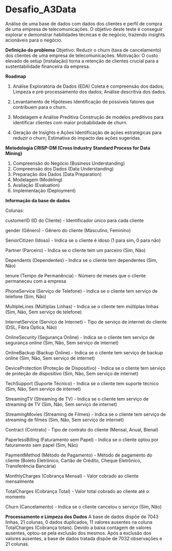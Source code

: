 # Desafio_A3Data
Análise de uma base de dados com dados dos clientes e perfil de compra de uma empresa de telecomunicações. O objetivo deste teste é conseguir explorar e demonstrar habilidades técnicas e de negócio, trazendo insights acionáveis para o negócio.

**Definição do problema**
Objetivo: Reduzir o churn (taxa de cancelamento) dos clientes de uma empresa de telecomunicações.
Motivação: O custo elevado de setup (instalação) torna a retenção de clientes crucial para a sustentabilidade financeira da empresa.

**Roadmap**
1. Análise Exploratória de Dados (EDA)
Coleta e compreensão dos dados;
Limpeza e pré-processamento dos dados;
Análise descritiva dos dados.

2. Levantamento de Hipóteses
Identificação de possíveis fatores que contribuem para o churn.

3. Modelagem e Análise Preditiva
Construção de modelos preditivos para identificar clientes com maior probabilidade de churn.

4. Geração de Insights e Ações
Identificação de ações estratégicas para reduzir o churn;
Estimativa do impacto das ações sugeridas.

**Metodologia CRISP-DM (Cross Industry Standard Process for Data Mining)**
1. Compreensão do Negócio (Business Understanding)
2. Compreensão dos Dados (Data Understanding)
3. Preparação dos Dados (Data Preparation)
4. Modelagem (Modeling)
5. Avaliação (Evaluation)
6. Implementação (Deployment)

**Informação da base de dados**

Colunas: 

customerID (ID do Cliente) - Identificador único para cada cliente

gender (Gênero) - Gênero do cliente (Masculino, Feminino)

SeniorCitizen (Idoso) - Indica se o cliente é idoso (1 para sim, 0 para não)

Partner (Parceiro) - Indica se o cliente tem um parceiro (Sim, Não)

Dependents (Dependentes) - Indica se o cliente tem dependentes (Sim, Não)

tenure (Tempo de Permanência) - Número de meses que o cliente permaneceu com a empresa

PhoneService (Serviço de Telefone) - Indica se o cliente tem serviço de telefone (Sim, Não)

MultipleLines (Múltiplas Linhas) - Indica se o cliente tem múltiplas linhas (Sim, Não, Sem serviço de telefone)

InternetService (Serviço de Internet) - Tipo de serviço de internet do cliente (DSL, Fibra Óptica, Não)

OnlineSecurity (Segurança Online) - Indica se o cliente tem serviço de segurança online (Sim, Não, Sem serviço de internet)

OnlineBackup (Backup Online) - Indica se o cliente tem serviço de backup online (Sim, Não, Sem serviço de internet)

DeviceProtection (Proteção de Dispositivo) - Indica se o cliente tem serviço de proteção de dispositivo (Sim, Não, Sem serviço de internet)

TechSupport (Suporte Técnico) - Indica se o cliente tem suporte técnico (Sim, Não, Sem serviço de internet)

StreamingTV (Streaming de TV) - Indica se o cliente tem serviço de streaming de TV (Sim, Não, Sem serviço de internet)

StreamingMovies (Streaming de Filmes) - Indica se o cliente tem serviço de streaming de filmes (Sim, Não, Sem serviço de internet)

Contract (Contrato) - Tipo de contrato do cliente (Mensal, Anual, Bienal)

PaperlessBilling (Faturamento sem Papel) - Indica se o cliente optou por faturamento sem papel (Sim, Não)

PaymentMethod (Método de Pagamento) - Método de pagamento do cliente (Boleto Eletrônico, Cartão de Crédito, Cheque Eletrônico, Transferência Bancária)

MonthlyCharges (Cobrança Mensal) - Valor cobrado ao cliente mensalmente

TotalCharges (Cobrança Total) - Valor total cobrado ao cliente até o momento

Churn (Cancelamento) - Indica se o cliente cancelou o serviço (Sim, Não)

**Processamento e Limpeza dos Dados**
A base de dados dispõe de 7043 linhas, 21 colunas, 0 dados duplicados, 11 valores ausentes na coluna TotalCharges (Cobrança totais). Devido a baixa contagem de valores ausentes, optou-se pela exclusão dos mesmos.
Após a exclusão dos valores ausentes, a base de dados tratada dispõe de 7032 observações e 21 colunas.

